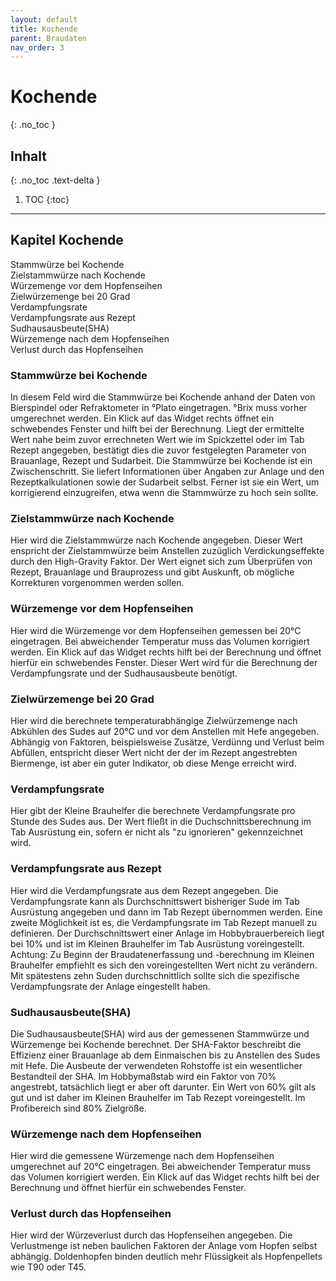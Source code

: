 ```yaml
---
layout: default
title: Kochende
parent: Braudaten
nav_order: 3
---
```


# Kochende
{: .no_toc }

## Inhalt
{: .no_toc .text-delta }

1. TOC
{:toc}

---

## Kapitel Kochende
Stammwürze bei Kochende  
Zielstammwürze nach Kochende  
Würzemenge vor dem Hopfenseihen  
Zielwürzemenge bei 20 Grad  
Verdampfungsrate  
Verdampfungsrate aus Rezept  
Sudhausausbeute(SHA)  
Würzemenge nach dem Hopfenseihen  
Verlust durch das Hopfenseihen  

### Stammwürze bei Kochende
In diesem Feld wird die Stammwürze bei Kochende anhand der Daten von Bierspindel oder Refraktometer in °Plato eingetragen.
°Brix muss vorher umgerechnet werden. Ein Klick auf das Widget rechts öffnet ein schwebendes Fenster und hilft bei der Berechnung.
Liegt der ermittelte Wert nahe beim zuvor errechneten Wert wie im Spickzettel oder im Tab Rezept angegeben, bestätigt dies die zuvor festgelegten Parameter von Brauanlage, Rezept und Sudarbeit.
Die Stammwürze bei Kochende ist ein Zwischenschritt. Sie liefert Informationen über Angaben zur Anlage und den Rezeptkalkulationen sowie der Sudarbeit selbst. Ferner ist sie ein Wert, um korrigierend einzugreifen, etwa wenn die Stammwürze zu hoch sein sollte.

### Zielstammwürze nach Kochende
Hier wird die Zielstammwürze nach Kochende angegeben. Dieser Wert enspricht der Zielstammwürze beim Anstellen zuzüglich Verdickungseffekte durch den High-Gravity Faktor.
Der Wert eignet sich zum Überprüfen von Rezept, Brauanlage und Brauprozess und gibt Auskunft, ob mögliche Korrekturen vorgenommen werden sollen.

### Würzemenge vor dem Hopfenseihen  
Hier wird die Würzemenge vor dem Hopfenseihen gemessen bei 20°C eingetragen.
Bei abweichender Temperatur muss das Volumen korrigiert werden. Ein Klick auf das Widget rechts hilft bei der Berechnung und öffnet hierfür ein schwebendes Fenster.
Dieser Wert wird für die Berechnung der Verdampfungsrate und der Sudhausausbeute benötigt.

### Zielwürzemenge bei 20 Grad
Hier wird die berechnete temperaturabhängige Zielwürzemenge nach Abkühlen des Sudes auf 20°C und vor dem Anstellen mit Hefe angegeben.
Abhängig von Faktoren, beispielsweise Zusätze, Verdünng und Verlust beim Abfüllen, entspricht dieser Wert nicht der der im Rezept angestrebten Biermenge, ist aber ein guter Indikator, ob diese Menge erreicht wird.

### Verdampfungsrate
Hier gibt der Kleine Brauhelfer die berechnete Verdampfungsrate pro Stunde des Sudes aus.
Der Wert fließt in die Duchschnittsberechnung im Tab Ausrüstung ein, sofern er nicht als "zu ignorieren" gekennzeichnet wird.

### Verdampfungsrate aus Rezept
Hier wird die Verdampfungsrate aus dem Rezept angegeben.
Die Verdampfungsrate kann als Durchschnittswert bisheriger Sude im Tab Ausrüstung angegeben und dann im Tab Rezept übernommen werden. Eine zweite Möglichkeit ist es, die Verdampfungsrate im Tab Rezept manuell zu definieren. Der Durchschnittswert einer Anlage im Hobbybrauerbereich liegt bei 10% und ist im Kleinen Brauhelfer im Tab Ausrüstung voreingestellt.
Achtung: Zu Beginn der Braudatenerfassung und -berechnung im Kleinen Brauhelfer empfiehlt es sich den voreingestellten Wert nicht zu verändern. Mit spätestens zehn Suden durchschnittlich sollte sich die spezifische Verdampfungsrate der Anlage eingestellt haben.

### Sudhausausbeute(SHA)
Die Sudhausausbeute(SHA) wird aus der gemessenen Stammwürze und Würzemenge bei Kochende berechnet. 
Der SHA-Faktor beschreibt die Effizienz einer Brauanlage ab dem Einmaischen bis zu Anstellen des Sudes mit Hefe. Die Ausbeute der verwendeten Rohstoffe ist ein wesentlicher Bestandteil der SHA.
Im Hobbymaßstab wird ein Faktor von 70% angestrebt, tatsächlich liegt er aber oft darunter. Ein Wert von 60% gilt als gut und ist daher im Kleinen Brauhelfer im Tab Rezept voreingestellt. Im Profibereich sind 80% Zielgröße.

### Würzemenge nach dem Hopfenseihen
Hier wird die gemessene Würzemenge nach dem Hopfenseihen umgerechnet auf 20°C eingetragen.
Bei abweichender Temperatur muss das Volumen korrigiert werden. Ein Klick auf das Widget rechts hilft bei der Berechnung und öffnet hierfür ein schwebendes Fenster.

### Verlust durch das Hopfenseihen
Hier wird der Würzeverlust durch das Hopfenseihen angegeben.
Die Verlustmenge ist neben baulichen Faktoren der Anlage vom Hopfen selbst abhängig. Doldenhopfen binden deutlich mehr Flüssigkeit als Hopfenpellets wie T90 oder T45.